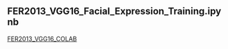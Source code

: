 ## FER2013_VGG16_Facial_Expression_Training.ipynb

[FER2013_VGG16_COLAB](https://colab.research.google.com/drive/1GXWeQfmXK2abbP0FwDyR4biI2CFtDt6H?usp=sharing)
